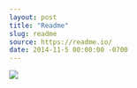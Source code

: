 ```yaml
---
layout: post
title: "Readme"
slug: readme
source: https://readme.io/
date: 2014-11-5 00:00:00 -0700
---
```


<img src="{{ site.url }}/assets/img/screenshots/readme.jpg">
